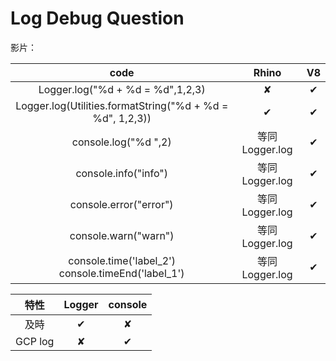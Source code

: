 # Log Debug Question

影片： 




|                           code                            |     Rhino      |  V8   |
| :-------------------------------------------------------: | :------------: | :---: |
|             Logger.log("%d + %d = %d",1,2,3)              |       ✘        |   ✔   |
| Logger.log(Utilities.formatString("%d + %d = %d", 1,2,3)) |       ✔        |   ✔   |
|                   console.log("%d ",2)                    | 等同Logger.log |   ✔   |
|                   console.info("info")                    | 等同Logger.log |   ✔   |
|                  console.error("error")                   | 等同Logger.log |   ✔   |
|                   console.warn("warn")                    | 等同Logger.log |   ✔   |
|   console.time('label_2')<br>console.timeEnd('label_1')   | 等同Logger.log |   ✔   |

|  特性   | Logger | console |
| :-----: | :----: | :-----: |
|  及時   |   ✔    |    ✘    |
| GCP log |   ✘    |    ✔    |

<!--  ||||  -->
